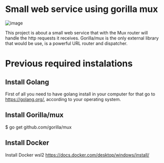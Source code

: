 # Small web service using gorilla mux

![image](https://user-images.githubusercontent.com/55120163/140699195-105d3e89-723d-4d51-9d4d-311fe1f8565e.png)


This project is about a small web service that with the Mux router will handle the http requests it receives.
Gorilla/mux is the only external library that would be use, is a powerful URL router and dispatcher.

# Previous required instalations

## Install Golang
First of all you need to have golang install in your computer for that go to https://golang.org/, according to your operating system.


## Install Gorilla/mux
$ go get github.com/gorilla/mux


## Install Docker
Install Docker wsl2 https://docs.docker.com/desktop/windows/install/


